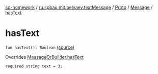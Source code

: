 [sd-homework](../../../index.md) / [ru.spbau.mit.belyaev.textMessage](../../index.md) / [Proto](../index.md) / [Message](index.md) / [hasText](.)

# hasText

`fun hasText(): Boolean` [(source)](https://github.com/StasBel/sd-homework/blob/InstantMessenger/src/main/kotlin/ru/spbau/mit/belyaev/textMessage/Proto.java#L223)

Overrides [MessageOrBuilder.hasText](../-textMessage-or-builder/has-text.md)

`required string text = 3;`

